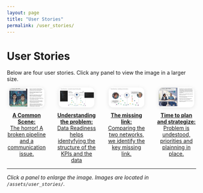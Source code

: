 ```yaml
---
layout: page
title: "User Stories"
permalink: /user_stories/
---
```


# User Stories

Below are four user stories. Click any panel to view the image in a larger size.

<div style="display: flex; flex-wrap: nowrap; gap: 2em; justify-content: space-between; align-items: flex-start; width: 100%;">

  <a href="/assets/user_stories/MAL_DRE_US1a.png" target="_blank" style="flex: 1 1 0; max-width: 25%; text-align: center;">
    <img src="/assets/user_stories/MAL_DRE_US1a.png" alt="User Story 1" style="width:90%; border-radius: 12px; box-shadow: 0 2px 12px rgba(0,0,0,0.10); margin-bottom: 0.6em;">
    <div style="font-size: 1em;"><strong>A Common Scene:</strong><br/>The horror! A broken pipeline and a communication issue.</div>
  </a>

  <a href="/assets/user_stories/MAL_DRE_US1b.png" target="_blank" style="flex: 1 1 0; max-width: 25%; text-align: center;">
    <img src="/assets/user_stories/MAL_DRE_US1b.png" alt="User Story 2" style="width:90%; border-radius: 12px; box-shadow: 0 2px 12px rgba(0,0,0,0.10); margin-bottom: 0.6em;">
    <div style="font-size: 1em;"><strong>Understanding the problem:</strong><br/>Data Readiness helps identyfying the structure of the KPIs and the data</div>
  </a>

  <a href="/assets/user_stories/MAL_DRE_US1c.png" target="_blank" style="flex: 1 1 0; max-width: 25%; text-align: center;">
    <img src="/assets/user_stories/MAL_DRE_US1c.png" alt="User Story 3" style="width:90%; border-radius: 12px; box-shadow: 0 2px 12px rgba(0,0,0,0.10); margin-bottom: 0.6em;">
    <div style="font-size: 1em;"><strong>The missing link:</strong><br/>Comparing the two networks, we identify the key missing link.</div>
  </a>

  <a href="/assets/user_stories/MAL_DRE_US1d.png" target="_blank" style="flex: 1 1 0; max-width: 25%; text-align: center;">
    <img src="/assets/user_stories/MAL_DRE_US1d.png" alt="User Story 4" style="width:90%; border-radius: 12px; box-shadow: 0 2px 12px rgba(0,0,0,0.10); margin-bottom: 0.6em;">
    <div style="font-size: 1em;"><strong>Time to plan and strategize:</strong><br/>Problem is undestood, priorities and plainning in place.</div>
  </a>

</div>

---

*Click a panel to enlarge the image. Images are located in `/assets/user_stories/`.*